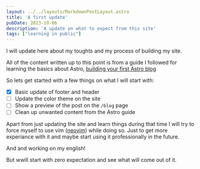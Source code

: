 ```yaml
---
layout: ../../layouts/MarkdownPostLayout.astro
title: 'A first update'
pubDate: 2023-10-06
description: 'A update on what to expect from this site'
tags: ["learning in public"]
---
```


I will update here about my toughts and my process of building my site.

All of the content written up to this point is from a guide I followed for learning the basics about Astro, [building your first Astro blog](https://docs.astro.build/en/tutorial/0-introduction/)

So lets get started with a few things on what I will start with:

- [x] Basic update of footer and header
- [ ] Update the color theme on the site
- [ ] Show a preview of the post on the `/blog` page
- [ ] Clean up unwanted content from the Astro guide

Apart from just updating the site and learn things during that time I will try to force myself to use vim ([neovim](https://neovim.io/)) while doing so. Just to get more experiance with it and maybe start using it professionally in the future.

And and working on my english!

But wwill start with zero expectation and see what will come out of it.